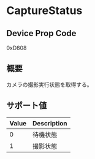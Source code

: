 # CaptureStatus

## Device Prop Code

0xD808

## 概要

カメラの撮影実行状態を取得する。

## サポート値

| Value | Description |
|:---|:---|
| 0 | 待機状態 |
| 1 | 撮影状態 |
